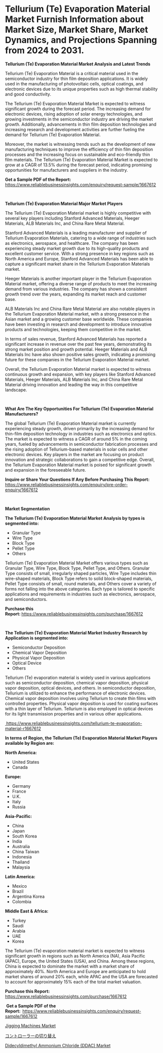 <p><h1>Tellurium (Te) Evaporation Material Market Furnish Information about Market Size, Market Share, Market Dynamics, and Projections Spanning from 2024 to 2031.</h1></p><p><strong>Tellurium (Te) Evaporation Material Market Analysis and Latest Trends</strong></p>
<p><p>Tellurium (Te) Evaporation Material is a critical material used in the semiconductor industry for thin film deposition applications. It is widely used in the manufacturing of photovoltaic cells, optical coatings, and electronic devices due to its unique properties such as high thermal stability and good conductivity.</p><p>The Tellurium (Te) Evaporation Material Market is expected to witness significant growth during the forecast period. The increasing demand for electronic devices, rising adoption of solar energy technologies, and growing investments in the semiconductor industry are driving the market growth. Additionally, advancements in thin film deposition technologies and increasing research and development activities are further fueling the demand for Tellurium (Te) Evaporation Material.</p><p>Moreover, the market is witnessing trends such as the development of new manufacturing techniques to improve the efficiency of thin film deposition processes and the increasing focus on sustainable and eco-friendly thin film materials. The Tellurium (Te) Evaporation Material Market is expected to grow at a CAGR of 13.5% during the forecast period, indicating promising opportunities for manufacturers and suppliers in the industry.</p></p>
<p><strong>Get a Sample PDF of the Report:&nbsp;</strong> <a href="https://www.reliablebusinessinsights.com/enquiry/request-sample/1667612">https://www.reliablebusinessinsights.com/enquiry/request-sample/1667612</a></p>
<p>&nbsp;</p>
<p><strong>Tellurium (Te) Evaporation Material Major Market Players</strong></p>
<p><p>The Tellurium (Te) Evaporation Material market is highly competitive with several key players including Stanford Advanced Materials, Heeger Materials, ALB Materials Inc, and China Rare Metal Material. </p><p>Stanford Advanced Materials is a leading manufacturer and supplier of Tellurium Evaporation Materials, catering to a wide range of industries such as electronics, aerospace, and healthcare. The company has been experiencing steady market growth due to its high-quality products and excellent customer service. With a strong presence in key regions such as North America and Europe, Stanford Advanced Materials has been able to capture a significant market share in the Tellurium Evaporation Materials market.</p><p>Heeger Materials is another important player in the Tellurium Evaporation Material market, offering a diverse range of products to meet the increasing demand from various industries. The company has shown a consistent growth trend over the years, expanding its market reach and customer base.</p><p>ALB Materials Inc and China Rare Metal Material are also notable players in the Tellurium Evaporation Material market, with a strong presence in the Asian market and a growing customer base worldwide. These companies have been investing in research and development to introduce innovative products and technologies, keeping them competitive in the market.</p><p>In terms of sales revenue, Stanford Advanced Materials has reported a significant increase in revenue over the past few years, demonstrating its strong market position and growth potential. Heeger Materials and ALB Materials Inc have also shown positive sales growth, indicating a promising future for these companies in the Tellurium Evaporation Material market.</p><p>Overall, the Tellurium Evaporation Material market is expected to witness continuous growth and expansion, with key players like Stanford Advanced Materials, Heeger Materials, ALB Materials Inc, and China Rare Metal Material driving innovation and leading the way in this competitive landscape.</p></p>
<p>&nbsp;</p>
<p><strong>What Are The Key Opportunities For Tellurium (Te) Evaporation Material Manufacturers?</strong></p>
<p><p>The global Tellurium (Te) Evaporation Material market is currently experiencing steady growth, driven primarily by the increasing demand for thin-film deposition technology in industries such as electronics and optics. The market is expected to witness a CAGR of around 5% in the coming years, fueled by advancements in semiconductor fabrication processes and the rising adoption of Tellurium-based materials in solar cells and other electronic devices. Key players in the market are focusing on product innovation and strategic collaborations to gain a competitive edge. Overall, the Tellurium Evaporation Material market is poised for significant growth and expansion in the foreseeable future.</p></p>
<p><strong>Inquire or Share Your Questions If Any Before Purchasing This Report:</strong> <a href="https://www.reliablebusinessinsights.com/enquiry/pre-order-enquiry/1667612">https://www.reliablebusinessinsights.com/enquiry/pre-order-enquiry/1667612</a></p>
<p>&nbsp;</p>
<p><strong>Market Segmentation</strong></p>
<p><strong>The Tellurium (Te) Evaporation Material Market Analysis by types is segmented into:</strong></p>
<p><ul><li>Granular Type</li><li>Wire Type</li><li>Block Type</li><li>Pellet Type</li><li>Others</li></ul></p>
<p><p>Tellurium (Te) Evaporation Material Market offers various types such as Granular Type, Wire Type, Block Type, Pellet Type, and Others. Granular Type consists of small, irregularly shaped particles, Wire Type includes thin wire-shaped materials, Block Type refers to solid block-shaped materials, Pellet Type consists of small, round materials, and Others cover a variety of forms not falling into the above categories. Each type is tailored to specific applications and requirements in industries such as electronics, aerospace, and semiconductors.</p></p>
<p><strong>Purchase this Report:&nbsp;</strong><a href="https://www.reliablebusinessinsights.com/purchase/1667612">https://www.reliablebusinessinsights.com/purchase/1667612</a></p>
<p>&nbsp;</p>
<p><strong>The Tellurium (Te) Evaporation Material Market Industry Research by Application is segmented into:</strong></p>
<p><ul><li>Semiconductor Deposition</li><li>Chemical Vapor Deposition</li><li>Physical Vapor Deposition</li><li>Optical Device</li><li>Others</li></ul></p>
<p><p>Tellurium (Te) evaporation material is widely used in various applications such as semiconductor deposition, chemical vapor deposition, physical vapor deposition, optical devices, and others. In semiconductor deposition, Tellurium is utilized to enhance the performance of electronic devices. Chemical vapor deposition involves using Tellurium to create thin films with controlled properties. Physical vapor deposition is used for coating surfaces with a thin layer of Tellurium. Tellurium is also employed in optical devices for its light transmission properties and in various other applications.</p></p>
<p><a href="https://www.reliablebusinessinsights.com/tellurium-te-evaporation-material-r1667612">&nbsp;https://www.reliablebusinessinsights.com/tellurium-te-evaporation-material-r1667612</a></p>
<p><strong>In terms of Region, the Tellurium (Te) Evaporation Material Market Players available by Region are:</strong></p>
<p>
    <p> <strong> North America: </strong>
        <ul>
            <li>United States</li>
            <li>Canada</li>
        </ul>
        </p> 
    <p> <strong> Europe: </strong>
        <ul>
            <li>Germany</li>
            <li>France</li>
            <li>U.K.</li>
            <li>Italy</li>
            <li>Russia</li>
        </ul>
        </p> 
    <p> <strong> Asia-Pacific: </strong>
        <ul>
            <li>China</li>
            <li>Japan</li>
            <li>South Korea</li>
            <li>India</li>
            <li>Australia</li>
            <li>China Taiwan</li>
            <li>Indonesia</li>
            <li>Thailand</li>
            <li>Malaysia</li>
        </ul>
        </p> 
    <p> <strong> Latin America: </strong>
        <ul>
            <li>Mexico</li>
            <li>Brazil</li>
            <li>Argentina Korea</li>
            <li>Colombia</li>
        </ul>
        </p> 
    <p> <strong> Middle East & Africa: </strong>
        <ul>
            <li>Turkey</li>
            <li>Saudi</li>
            <li>Arabia</li>
            <li>UAE</li>
            <li>Korea</li>
        </ul>
    </p>
    </p>
<p><p>The Tellurium (Te) evaporation material market is expected to witness significant growth in regions such as North America (NA), Asia Pacific (APAC), Europe, the United States (USA), and China. Among these regions, China is expected to dominate the market with a market share of approximately 40%. North America and Europe are anticipated to hold market shares of around 20% each, while APAC and the USA are forecasted to account for approximately 15% each of the total market valuation.</p></p>
<p><strong>Purchase this Report: </strong><a href="https://www.reliablebusinessinsights.com/purchase/1667612">https://www.reliablebusinessinsights.com/purchase/1667612</a></p>
<p>&nbsp;<strong>Get a Sample PDF of the Report:&nbsp;&nbsp;</strong><a href="https://www.reliablebusinessinsights.com/enquiry/request-sample/1667612">https://www.reliablebusinessinsights.com/enquiry/request-sample/1667612</a></p>
<p><strong></strong></p>
<p><p><a href="https://view.publitas.com/reportprime-1/jigging-machines-market-size-share-trends-analysis-report-by-end-use-gravel-mineral-other-by-raw-material-and-forecast-till-2031/">Jigging Machines Market</a></p><p><a href="https://github.com/reliezer65/Market-Research-Report-List-1/blob/main/5798532136670.md">コントローラーの切り替え</a></p><p><a href="https://github.com/DeonteStanton2023/Market-Research-Report-List-1/blob/main/didecyldimethyl-ammonium-chloride-ddac-market.md">Didecyldimethyl Ammonium Chloride (DDAC) Market</a></p></p>